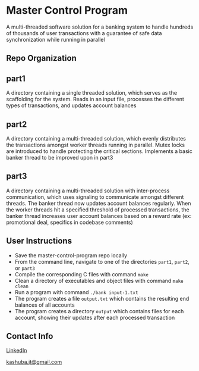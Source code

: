 # Master Control Program

A multi-threaded software solution for a banking system to handle hundreds of thousands of user transactions with a guarantee of safe data synchronization while running in parallel

## Repo Organization
## part1

A directory containing a single threaded solution, which serves as the scaffolding for the system. Reads in an input file, processes the different types of transactions, and updates account balances

## part2

A directory containing a multi-threaded solution, which evenly distributes the transactions amongst worker threads running in parallel. Mutex locks are introduced to handle protecting the critical sections. Implements a basic banker thread to be improved upon in part3

## part3

A directory containing a multi-threaded solution with inter-process communication, which uses signaling to communicate amongst different threads. The banker thread now updates account balances regularly. When the worker threads hit a specified threshold of processed transactions, the banker thread increases user account balances based on a reward rate (ex: promotional deal, specifics in codebase comments)

## User Instructions
* Save the master-control-program repo locally
* From the command line, navigate to one of the directories ```part1```, ```part2```, or ```part3```
* Compile the corresponding C files with command ```make```
* Clean a directory of executables and object files with command ```make clean```
* Run a program with command ```./bank input-1.txt```
* The program creates a file ```output.txt``` which contains the resulting end balances of all accounts
* The program creates a directory ```output``` which contains files for each account, showing their updates after each processed transaction

## Contact Info
[LinkedIn](https://www.linkedin.com/in/jtkashuba)

kashuba.jt@gmail.com